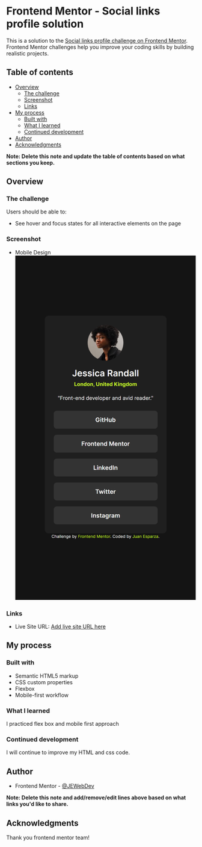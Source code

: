 # Frontend Mentor - Social links profile solution

This is a solution to the [Social links profile challenge on Frontend Mentor](https://www.frontendmentor.io/challenges/social-links-profile-UG32l9m6dQ). Frontend Mentor challenges help you improve your coding skills by building realistic projects.

## Table of contents

- [Overview](#overview)
  - [The challenge](#the-challenge)
  - [Screenshot](#screenshot)
  - [Links](#links)
- [My process](#my-process)
  - [Built with](#built-with)
  - [What I learned](#what-i-learned)
  - [Continued development](#continued-development)
- [Author](#author)
- [Acknowledgments](#acknowledgments)

**Note: Delete this note and update the table of contents based on what sections you keep.**

## Overview

### The challenge

Users should be able to:

- See hover and focus states for all interactive elements on the page

### Screenshot

- Mobile Design ![](assets/images/screenshot-mobile.png)

### Links

- Live Site URL: [Add live site URL here](https://jewebdev.github.io/social-links-profile/)

## My process

### Built with

- Semantic HTML5 markup
- CSS custom properties
- Flexbox
- Mobile-first workflow

### What I learned

I practiced flex box and mobile first approach

### Continued development

I will continue to improve my HTML and css code.

## Author

- Frontend Mentor - [@JEWebDev](https://www.frontendmentor.io/profile/JEWebDev)

**Note: Delete this note and add/remove/edit lines above based on what links you'd like to share.**

## Acknowledgments

Thank you frontend mentor team!
